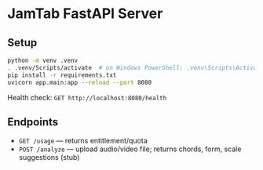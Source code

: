 # JamTab FastAPI Server

## Setup

```bash
python -m venv .venv
. .venv/Scripts/activate  # on Windows PowerShell: .venv\Scripts\Activate.ps1
pip install -r requirements.txt
uvicorn app.main:app --reload --port 8080
```

Health check: `GET http://localhost:8080/health`

## Endpoints
- `GET /usage` — returns entitlement/quota
- `POST /analyze` — upload audio/video file; returns chords, form, scale suggestions (stub)

